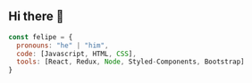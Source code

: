 ## Hi there 👋

```javascript
const felipe = {
  pronouns: "he" | "him",
  code: [Javascript, HTML, CSS],
  tools: [React, Redux, Node, Styled-Components, Bootstrap]
}
```

<!--
**felipeaugustoap/felipeaugustoap** is a ✨ _special_ ✨ repository because its `README.md` (this file) appears on your GitHub profile.

Here are some ideas to get you started:

- 🔭 I’m currently working on ...
- 🌱 I’m currently learning ...
- 👯 I’m looking to collaborate on ...
- 🤔 I’m looking for help with ...
- 💬 Ask me about ...
- 📫 How to reach me: ...
- 😄 Pronouns: ...
- ⚡ Fun fact: ...
-->
